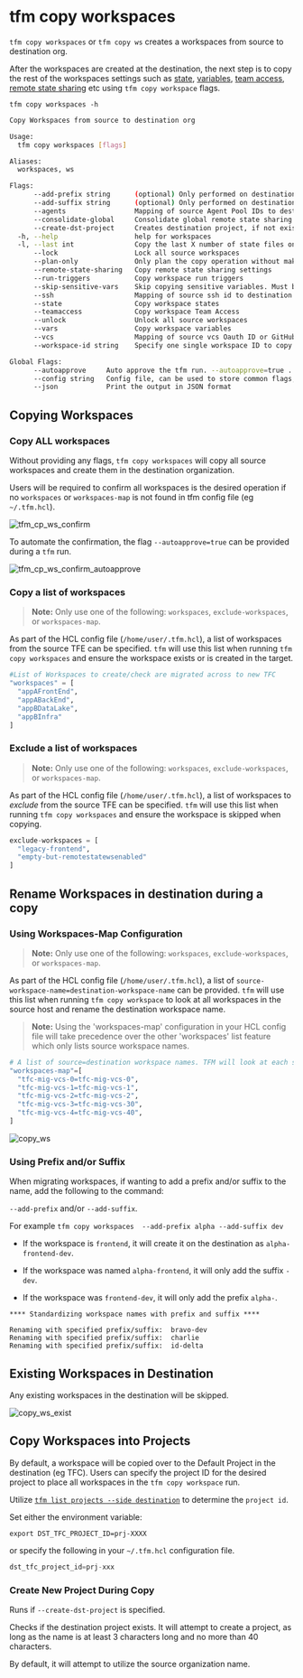 # tfm copy workspaces

`tfm copy workspaces` or `tfm copy ws` creates a workspaces from source to destination org.

After the workspaces are created at the destination, the next step is to copy the rest of the workspaces settings such as [state](copy_workspace_state.md), [variables](copy_workspace_variables.md), [team access](copy_workspace_teamaccess.md), [remote state sharing](copy_workspace_remote_state_sharing.md) etc using `tfm copy workspace` flags.  

`tfm copy workspaces -h`

```bash
Copy Workspaces from source to destination org

Usage:
  tfm copy workspaces [flags]

Aliases:
  workspaces, ws

Flags:
      --add-prefix string      (optional) Only performed on destination workspaces, adds a prefix, if missing.
      --add-suffix string      (optional) Only performed on destination workspaces, adds a suffix, if missing.
      --agents                 Mapping of source Agent Pool IDs to destination Agent Pool IDs in config file
      --consolidate-global     Consolidate global remote state sharing settings. Must be used with --remote-state-sharing flag
      --create-dst-project     Creates destination project, if not existing. Defaults to source organization name.
  -h, --help                   help for workspaces
  -l, --last int               Copy the last X number of state files only.
      --lock                   Lock all source workspaces
      --plan-only              Only plan the copy operation without making changes
      --remote-state-sharing   Copy remote state sharing settings
      --run-triggers           Copy workspace run triggers
      --skip-sensitive-vars    Skip copying sensitive variables. Must be used with --vars flag
      --ssh                    Mapping of source ssh id to destination ssh id in config file
      --state                  Copy workspace states
      --teamaccess             Copy workspace Team Access
      --unlock                 Unlock all source workspaces
      --vars                   Copy workspace variables
      --vcs                    Mapping of source vcs Oauth ID or GitHub App ID to destination vcs Oauth or GitHub App ID in config file
      --workspace-id string    Specify one single workspace ID to copy to destination

Global Flags:
      --autoapprove     Auto approve the tfm run. --autoapprove=true . false by default
      --config string   Config file, can be used to store common flags, (default is ~/.tfm.hcl).
      --json            Print the output in JSON format
```

## Copying Workspaces 
### Copy ALL workspaces

Without providing any flags, `tfm copy workspaces` will copy all source workspaces and create them in the destination organization.

Users will be required to confirm all workspaces is the desired operation if no `workspaces` or `workspaces-map` is not found in tfm config file (eg `~/.tfm.hcl`).

![tfm_cp_ws_confirm](../images/tfm_copy_ws_confirm.png)

To automate the confirmation, the flag `--autoapprove=true` can be provided during a `tfm` run.

![tfm_cp_ws_confirm_autoapprove](../images/tfm_copy_ws_confirm_autoapprove.png)

### Copy a list of workspaces

> **Note:** Only use one of the following: `workspaces`, `exclude-workspaces`, or `workspaces-map`. 

As part of the HCL config file (`/home/user/.tfm.hcl`), a list of workspaces from the source TFE can be specified. `tfm` will use this list when running `tfm copy workspaces` and ensure the workspace exists or is created in the target.

``` terraform
#List of Workspaces to create/check are migrated across to new TFC
"workspaces" = [
  "appAFrontEnd",
  "appABackEnd",
  "appBDataLake",
  "appBInfra"
]
```

### Exclude a list of workspaces

> **Note:** Only use one of the following: `workspaces`, `exclude-workspaces`, or `workspaces-map`. 

As part of the HCL config file (`/home/user/.tfm.hcl`), a list of workspaces to _exclude_ from the source TFE can be specified. `tfm` will use this list when running `tfm copy workspaces` and ensure the workspace is skipped when copying. 

``` terraform
exclude-workspaces = [
  "legacy-frontend",
  "empty-but-remotestatewsenabled"
]
```

## Rename Workspaces in destination during a copy

### Using Workspaces-Map Configuration

> **Note:** Only use one of the following: `workspaces`, `exclude-workspaces`, or `workspaces-map`. 

As part of the HCL config file (`/home/user/.tfm.hcl`), a list of `source-workspace-name=destination-workspace-name` can be provided. `tfm` will use this list when running `tfm copy workspace` to look at all workspaces in the source host and rename the destination workspace name.

> **Note:** Using the 'workspaces-map' configuration in your HCL config file will take precedence over the other 'workspaces' list feature which only lists source workspace names.

```terraform
# A list of source=destination workspace names. TFM will look at each source workspace and recreate the workspace with the specified destination name.
"workspaces-map"=[
  "tfc-mig-vcs-0=tfc-mig-vcs-0",
  "tfc-mig-vcs-1=tfc-mig-vcs-1",
  "tfc-mig-vcs-2=tfc-mig-vcs-2",
  "tfc-mig-vcs-3=tfc-mig-vcs-30",
  "tfc-mig-vcs-4=tfc-mig-vcs-40",
]
```

![copy_ws](../images/copy_ws.png)

### Using Prefix and/or Suffix

When migrating workspaces, if wanting to add a prefix and/or suffix to the name, add the following to the command:

`--add-prefix` and/or `--add-suffix`. 

For example `tfm copy workspaces  --add-prefix alpha --add-suffix dev`

- If the workspace is `frontend`, it will create it on the destination as `alpha-frontend-dev`. 

- If the workspace was named `alpha-frontend`, it will only add the suffix `-dev`. 

- If the workspace was `frontend-dev`, it will only add the prefix `alpha-`. 

```
**** Standardizing workspace names with prefix and suffix ****

Renaming with specified prefix/suffix:  bravo-dev
Renaming with specified prefix/suffix:  charlie
Renaming with specified prefix/suffix:  id-delta
```


## Existing Workspaces in Destination

Any existing workspaces in the destination will be skipped.

![copy_ws_exist](../images/copy_ws_exists.png)

## Copy Workspaces into Projects

By default, a workspace will be copied over to the Default Project in the destination (eg TFC).
Users can specify the project ID for the desired project to place all workspaces in the `tfm copy workspace` run.

Utilize [`tfm list projects --side destination`](../commands/list_projects.md#side-flag) to determine the `project id`.

Set either the environment variable:

```bast
export DST_TFC_PROJECT_ID=prj-XXXX
```

or specify the following in your `~/.tfm.hcl` configuration file.

```terraform
dst_tfc_project_id=prj-xxx 
```

### Create New Project During Copy

Runs if `--create-dst-project` is specified. 

Checks if the destination project exists. It will attempt to create a project, as long as the name is at least 3 characters long and no more than 40 characters. 

By default, it will attempt to utilize the source organization name. 
